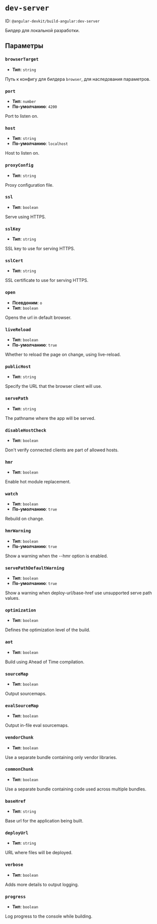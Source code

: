 # `dev-server`

ID: `@angular-devkit/build-angular:dev-server`

Билдер для локальной разработки.


## Параметры

### `browserTarget`

* **Тип**: `string`

Путь к конфигу для билдера `browser`, для наследования параметров.


### `port`

* **Тип**: `number`
* **По-умолчанию**: `4200`

Port to listen on.


### `host`

* **Тип**: `string`
* **По-умолчанию**: `localhost`

Host to listen on.


### `proxyConfig`

* **Тип**: `string`

Proxy configuration file.


### `ssl`

* **Тип**: `boolean`

Serve using HTTPS.


### `sslKey`

* **Тип**: `string`

SSL key to use for serving HTTPS.


### `sslCert`

* **Тип**: `string`

SSL certificate to use for serving HTTPS.


### `open`

* **Псевдоним**: `o`
* **Тип**: `boolean`

Opens the url in default browser.


### `liveReload`

* **Тип**: `boolean`
* **По-умолчанию**: `true`

Whether to reload the page on change, using live-reload.


### `publicHost`

* **Тип**: `string`

Specify the URL that the browser client will use.


### `servePath`

* **Тип**: `string`

The pathname where the app will be served.


### `disableHostCheck`

* **Тип**: `boolean`

Don't verify connected clients are part of allowed hosts.


### `hmr`

* **Тип**: `boolean`

Enable hot module replacement.


### `watch`

* **Тип**: `boolean`
* **По-умолчанию**: `true`

Rebuild on change.


### `hmrWarning`

* **Тип**: `boolean`
* **По-умолчанию**: `true`

Show a warning when the --hmr option is enabled.


### `servePathDefaultWarning`

* **Тип**: `boolean`
* **По-умолчанию**: `true`

Show a warning when deploy-url/base-href use unsupported serve path values.


### `optimization`

* **Тип**: `boolean`

Defines the optimization level of the build.


### `aot`

* **Тип**: `boolean`

Build using Ahead of Time compilation.


### `sourceMap`

* **Тип**: `boolean`

Output sourcemaps.


### `evalSourceMap`

* **Тип**: `boolean`

Output in-file eval sourcemaps.


### `vendorChunk`

* **Тип**: `boolean`

Use a separate bundle containing only vendor libraries.


### `commonChunk`

* **Тип**: `boolean`

Use a separate bundle containing code used across multiple bundles.


### `baseHref`

* **Тип**: `string`

Base url for the application being built.


### `deployUrl`

* **Тип**: `string`

URL where files will be deployed.


### `verbose`

* **Тип**: `boolean`

Adds more details to output logging.


### `progress`

* **Тип**: `boolean`

Log progress to the console while building.


